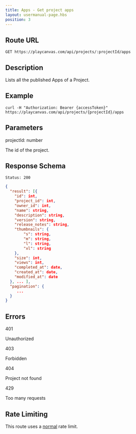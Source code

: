 ```yaml
---
title: Apps - Get project apps
layout: usermanual-page.hbs
position: 3
---
```


## Route URL

```none
GET https://playcanvas.com/api/projects/:projectId/apps
```

## Description

Lists all the published Apps of a Project.

## Example

```none
curl -H "Authorization: Bearer {accessToken}" https://playcanvas.com/api/projects/{projectId}/apps
```

## Parameters

<div class="params">
<div class="parameter"><span class="param">projectId: number</span><p>The id of the project.</p></div>
</div>

## Response Schema

```none
Status: 200
```

```json
{
  "result": [{
    "id": int,
    "project_id": int,
    "owner_id": int,
    "name": string,
    "description": string,
    "version": string,
    "release_notes": string,
    "thumbnails": {
        "s": string,
        "m": string,
        "l": string,
        "xl": string
    },
    "size": int,
    "views": int,
    "completed_at": date,
    "created_at": date,
    "modified_at": date
  }, ... ],
  "pagination": {
     ...
  }
}
```

## Errors

<div class="params">
<div class="parameter"><span class="param">401</span><p>Unauthorized</p></div>
<div class="parameter"><span class="param">403</span><p>Forbidden</p></div>
<div class="parameter"><span class="param">404</span><p>Project not found</p></div>
<div class="parameter"><span class="param">429</span><p>Too many requests</p></div>
</div>

## Rate Limiting

This route uses a [normal][1] rate limit.

[1]: /user-manual/api#rate-limiting
